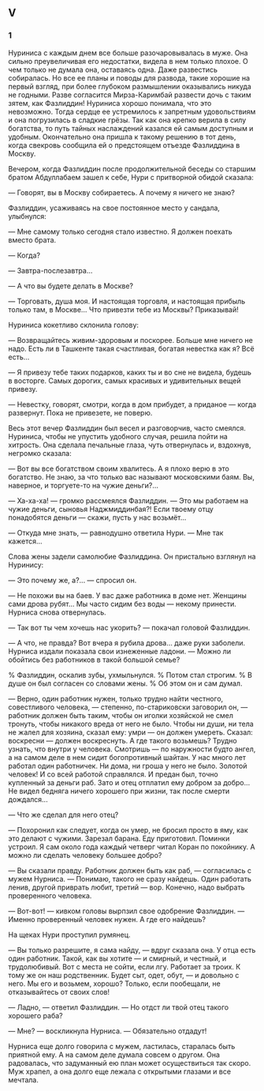## V

### 1

Нуриниса с каждым днем все больше разочаровывалась в муже.
Она сильно преувеличивая его недостатки, видела в нем только плохое.
О чем только не думала она, оставаясь одна.
Даже развестись собиралась.
Но все ее планы и поводы для развода, такие хорошие на первый взгляд, при более глубоком размышлении оказывались никуда не годными.
Разве согласится Мирза-Каримбай развести дочь с таким зятем, как Фазлиддин!
Нуриниса хорошо понимала, что это невозможно.
Тогда сердце ее устремилось к запретным удовольствиям и она погрузилась в сладкие грёзы.
Так как она крепко верила в силу богатства, то путь тайных наслаждений казался ей самым доступным и удобным.
Окончательно она пришла к такому решению в тот день, когда свекровь сообщила ей о предстоящем отъезде Фазлиддина в Москву.

Вечером, когда Фазлиддин после продолжительной беседы со старшим братом Абдуллабаем зашел к себе, Нури с притворной обидой сказала:

— Говорят, вы в Москву собираетесь.
А почему я ничего не знаю?

Фазлиддин, усаживаясь на свое постоянное место у сандала, улыбнулся:

— Мне самому только сегодня стало известно.
Я должен поехать вместо брата.

— Когда?

— Завтра-послезавтра…

— А что вы будете делать в Москве?

— Торговать, душа моя.
И настоящая торговля, и настоящая прибыль только там, в Москве…
Что привезти тебе из Москвы?
Приказывай!

Нуриниса кокетливо склонила голову:

— Возвращайтесь живим-здоровым и поскорее.
Больше мне ничего не надо.
Есть ли в Ташкенте такая счастливая, богатая невестка как я?
Всё есть...

— Я привезу тебе таких подарков, каких ты и во сне не видела, будешь в восторге.
Самых дорогих, самых красивых и удивительных вещей привезу.

— Невестку, говорят, смотри, когда в дом прибудет, а приданое — когда развернут.
Пока не привезете, не поверю.

Весь этот вечер Фазлиддин был весел и разговорчив, часто смеялся.
Нуриниса, чтобы не упустить удобного случая, решила пойти на хитрость.
Она сделала печальные глаза, чуть отвернулась и, вздохнув, негромко сказала:

— Вот вы все богатством своим хвалитесь.
А я плохо верю в это богатство.
Не знаю, за что только вас называют московскими баям.
Вы, наверное, и торгуете-то на чужие деньги?…

— Ха-ха-ха! — громко рассмеялся Фазлиддин.
— Это мы работаем на чужие деньги, сыновья Наджмиддинбая?!
Если твоему отцу понадобятся деньги — скажи, пусть у нас возьмёт...

— Откуда мне знать, — равнодушно ответила Нури.
— Мне так кажется…

Слова жены задели самолюбие Фазлиддина.
Он пристально взглянул на Нуринису:

— Это почему же, а?... — спросил он.

— Не похожи вы на баев.
У вас даже работника в доме нет.
Женщины сами дрова рубят…
Мы часто сидим без воды — некому принести.
Нурниса снова отвернулась.

— Так вот ты чем хочешь нас укорить? — покачал головой Фазлиддин.

— А что, не правда?
Вот вчера я рубила дрова… даже руки заболели.
Нурниса издали показала свои изнеженные ладони.
— Можно ли обойтись без работников в такой большой семье?

% Фазлиддин, оскалив зубы, ухмыльнулся.
% Потом стал строгим.
% В душе он был согласен со словами жены.
% Об этом он и сам думал.

— Верно, один работник нужен, только трудно найти честного, совестливого человека, — степенно, по-стариковски заговорил он, — работник должен быть таким, чтобы он иголки хозяйской не смел тронуть, чтобы никакого вреда от него не было.
Чтобы ни души, ни тела не жалел для хозяина, сказал ему: умри — он должен умереть.
Сказал: воскресни — должен воскреснуть.
А где такого возьмешь?
Трудно узнать, что внутри у человека.
Смотришь — по наружности будто ангел, а на самом деле в нем сидит богопротивный шайтан.
У нас много лет работал один работничек.
Ни дома, ни гроша у него не было.
Золотой человек!
И со всей работой справлялся.
И предан был, точно купленный за деньги раб.
Зато и отец отплатил ему добром за добро…
Не видел бедняга ничего хорошего при жизни, так после смерти дождался...

— Что же сделал для него отец?

— Похоронил как следует, когда он умер, не бросил просто в яму, как это делают с чужими.
Зарезал барана.
Еду приготовил.
Поминки устроил.
Я сам около года каждый четверг читал Коран по покойнику.
А можно ли сделать человеку большее добро?

— Вы сказали правду.
Работник должен быть как раб, — согласилась с мужем Нурниса.
— Понимаю, такого не сразу найдешь.
Один работать ленив, другой приврать любит, третий — вор.
Конечно, надо выбрать проверенного человека.

— Вот-вот! — кивком головы вырпзил свое одобрение Фазлиддин.
— Именно проверенный человек нужен.
А где его найдешь?

На щеках Нури проступил румянец.

— Вы только разрешите, я сама найду, — вдруг сказала она.
У отца есть один работник.
Такой, как вы хотите — и смирный, и честный, и трудолюбивый.
Вот с места не сойти, если лгу.
Работает за троих.
К тому же он наш родственник.
Будет сыт, одет, обут, — и довольно с него.
Мы его и возьмем, хорошо?
Только, если пообещали, не отказывайтесь от своих слов!

— Ладно, — ответил Фазлиддин.
— Но отдст ли твой отец такого хорошего раба?

— Мне? — воскликнула Нурниса.
— Обязательно отдадут!

Нурниса еще долго говорила с мужем, ластилась, старалась быть приятной ему.
А на самом деле думала совсем о другом.
Она радовалась, что задуманный ею план может осуществиться так скоро.
Муж храпел, а она долго еще лежала с открытыми глазами и все мечтала.
